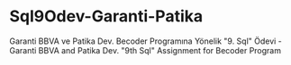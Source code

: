 # Sql9Odev-Garanti-Patika
Garanti BBVA ve Patika Dev. Becoder Programına Yönelik "9. Sql" Ödevi - Garanti BBVA and Patika Dev. "9th Sql" Assignment for Becoder Program

